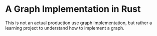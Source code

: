 # A Graph Implementation in Rust

This is not an actual production use graph implementation, but rather a learning project to understand how to implement a graph.